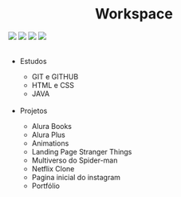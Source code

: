 <h1 align="center"> Workspace</h1>

<div>
<img src="https://img.shields.io/badge/HTML-239120?style=for-the-badge&logo=html5&logoColor=white">
<img src="https://img.shields.io/badge/CSS-239120?&style=for-the-badge&logo=css3&logoColor=white">
<img src="https://img.shields.io/badge/JavaScript-F7DF1E?style=for-the-badge&logo=javascript&logoColor=black">
<img src="https://img.shields.io/badge/Java-ED8B00?style=for-the-badge&logo=openjdk&logoColor=white">
<br>
</div><br>

<div>

<ul>
  <li>Estudos</li>
     <ul>
      <li>GIT e GITHUB</li>
      <li>HTML e CSS</li>
      <li>JAVA</li>
    </ul>
  <br>
  <li>Projetos</li>
    <ul>
      <li>Alura Books</li>
      <li>Alura Plus</li>
      <li>Animations</li>
      <li>Landing Page Stranger Things</li>
      <li>Multiverso do Spider-man</li>
      <li>Netflix Clone</li>
      <li>Pagina inicial do instagram</li>
      <li>Portfólio</li>
    </ul>
  
</ul>

</div><br>
